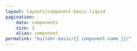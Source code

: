 ```yaml
---
layout: layouts/component-basic.liquid
pagination:
    data: components
    size: 1
    alias: component
permalink: "builder-basic/{{ component.name }}/"
---
```


